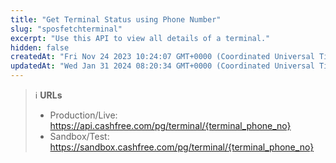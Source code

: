 ```yaml
---
title: "Get Terminal Status using Phone Number"
slug: "sposfetchterminal"
excerpt: "Use this API to view all details of a terminal."
hidden: false
createdAt: "Fri Nov 24 2023 10:24:07 GMT+0000 (Coordinated Universal Time)"
updatedAt: "Wed Jan 31 2024 08:20:34 GMT+0000 (Coordinated Universal Time)"
---
```

> ℹ️ **URLs**
> 
> - Production/Live: <https://api.cashfree.com/pg/terminal/{terminal_phone_no}>
> - Sandbox/Test: <https://sandbox.cashfree.com/pg/terminal/{terminal_phone_no}>
